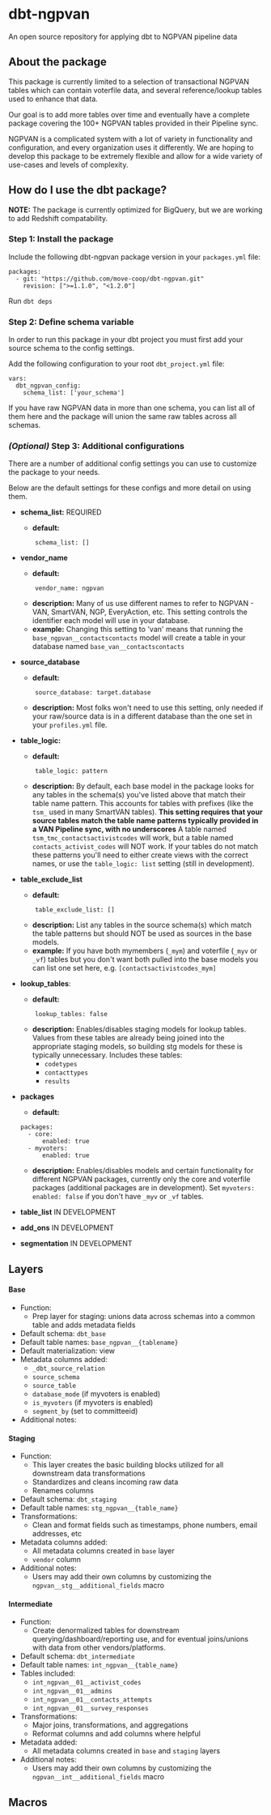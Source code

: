# dbt-ngpvan
An open source repository for applying dbt to NGPVAN pipeline data

## About the package
This package is currently limited to a selection of transactional NGPVAN tables which can contain voterfile data, and several reference/lookup tables used to enhance that data.

Our goal is to add more tables over time and eventually have a complete package covering the 100+ NGPVAN tables provided in their Pipeline sync.

NGPVAN is a complicated system with a lot of variety in functionality and configuration, and every organization uses it differently. We are hoping to develop this package to be extremely flexible and allow for a wide variety of use-cases and levels of complexity.

## How do I use the dbt package?
**NOTE:** The package is currently optimized for BigQuery, but we are working to add Redshift compatability.


### Step 1: Install the package
Include the following dbt-ngpvan package version in your `packages.yml` file:

```
packages:
  - git: "https://github.com/move-coop/dbt-ngpvan.git"
    revision: [">=1.1.0", "<1.2.0"]
```
Run `dbt deps`


### Step 2: Define schema variable
In order to run this package in your dbt project you must first add your source schema to the config settings.

Add the following configuration to your root `dbt_project.yml` file:
```
vars:
  dbt_ngpvan_config:
    schema_list: ['your_schema']
```

If you have raw NGPVAN data in more than one schema, you can list all of them here and the package will union the same raw tables across all schemas.


### _(Optional)_ Step 3: Additional configurations
There are a number of additional config settings you can use to customize the package to your needs.

Below are the default settings for these configs and more detail on using them.

- **schema_list:** REQUIRED
    - **default:**
    ```
        schema_list: []
    ```

- **vendor_name**
    - **default:**
    ```
        vendor_name: ngpvan
    ```
    - **description:** Many of us use different names to refer to NGPVAN - VAN, SmartVAN, NGP, EveryAction, etc. This setting controls the identifier each model will use in your database.
    - **example:** Changing this setting to 'van' means that running the `base_ngpvan__contactscontacts` model will create a table in your database named `base_van__contactscontacts`

- **source_database**
    - **default:**
    ```
        source_database: target.database
    ```
    - **description:** Most folks won't need to use this setting, only needed if your raw/source data is in a different database than the one set in your `profiles.yml` file.

- **table_logic:**
    - **default:**
    ```
        table_logic: pattern
    ```
    - **description:** By default, each base model in the package looks for any tables in the schema(s) you've listed above that match their table name pattern. This accounts for tables with prefixes (like the `tsm_` used in many SmartVAN tables). **This setting requires that your source tables match the table name patterns typically provided in a VAN Pipeline sync, with no underscores** A table named `tsm_tmc_contactsactivistcodes` will work, but a table named `contacts_activist_codes` will NOT work. If your tables do not match these patterns you'll need to either create views with the correct names, or use the `table_logic: list` setting (still in development).

- **table_exclude_list**
    - **default:**
    ```
        table_exclude_list: []
    ```
    - **description:** List any tables in the source schema(s) which match the table patterns but should NOT be used as sources in the base models.
    - **example:** If you have both mymembers (`_mym`) and voterfile (`_myv` or `_vf`) tables but you don't want both pulled into the base models you can list one set here, e.g. `[contactsactivistcodes_mym]`

- **lookup_tables**:
    - **default:**
    ```
        lookup_tables: false
    ```
    - **description:** Enables/disables staging models for lookup tables. Values from these tables are already being joined into the appropriate staging models, so building stg models for these is typically unnecessary. Includes these tables:
        - `codetypes`
        - `contacttypes`
        - `results`

- **packages**
    - **default:**
    ```
    packages:
      - core:
          enabled: true
      - myvoters:
          enabled: true
    ```
    - **description:** Enables/disables models and certain functionality for different NGPVAN packages, currently only the core and voterfile packages (additional packages are in development). Set `myvoters: enabled: false` if you don't have `_myv` or `_vf` tables.

- **table_list** IN DEVELOPMENT
- **add_ons** IN DEVELOPMENT
- **segmentation** IN DEVELOPMENT



## Layers

#### Base
- Function:
    - Prep layer for staging: unions data across schemas into a common table and adds metadata fields
- Default schema: `dbt_base`
- Default table names: `base_ngpvan__{tablename}`
- Default materialization: view
- Metadata columns added:
    - `_dbt_source_relation`
    - `source_schema`
    - `source_table`
    - `database_mode` (if myvoters is enabled)
    - `is_myvoters` (if myvoters is enabled)
    - `segment_by` (set to committeeid)
- Additional notes:


#### Staging
- Function:
    - This layer creates the basic building blocks utilized for all downstream data transformations
    - Standardizes and cleans incoming raw data
    - Renames columns
- Default schema: `dbt_staging`
- Default table names: `stg_ngpvan__{table_name}`
- Transformations:
    - Clean and format fields such as timestamps, phone numbers, email addresses, etc
- Metadata columns added:
    - All metadata columns created in `base` layer
    -  `vendor` column
- Additional notes:
    - Users may add their own columns by customizing the `ngpvan__stg__additional_fields` macro


#### Intermediate
- Function:
    - Create denormalized tables for downstream querying/dashboard/reporting use, and for eventual joins/unions with data from other vendors/platforms.
- Default schema: `dbt_intermediate`
- Default table names: `int_ngpvan__{table_name}`
- Tables included:
    - `int_ngpvan__01__activist_codes`
    - `int_ngpvan__01__admins`
    - `int_ngpvan__01__contacts_attempts`
    - `int_ngpvan__01__survey_responses`
- Transformations:
    - Major joins, transformations, and aggregations
    - Reformat columns and add columns where helpful
- Metadata added:
    - All metadata columns created in `base` and `staging` layers
- Additional notes:
    - Users may add their own columns by customizing the `ngpvan__int__additional_fields` macro

## Macros

